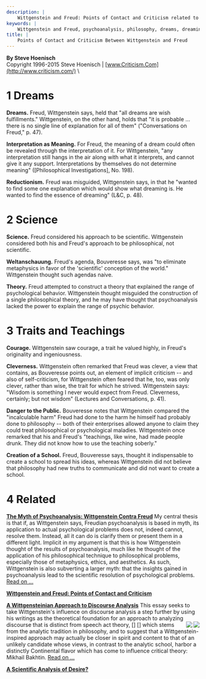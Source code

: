 ```yaml
---
description: |
	Wittgenstein and Freud: Points of Contact and Criticism related to dreams, science, meaning, and theory.
keywords: |
	Wittgenstein and Freud, psychoanalysis, philosophy, dreams, dreaming, interpretation, meaning, science, theory
title: |
	Points of Contact and Criticism Between Wittgenstein and Freud
---
```





**By Steve Hoenisch** \
Copyright 1996-2015 Steve Hoenisch | [www.Criticism.Com](http://www.criticism.com/) \



1 Dreams
========

**Dreams.** Freud, Wittgenstein says, held that "all dreams are wish
fulfillments." Wittgenstein, on the other hand, holds that "it is
probable ... there is no single line of explanation for all of them"
("Conversations on Freud," p. 47).

**Interpretation as Meaning.** For Freud, the meaning of a dream could
often be revealed through the interpretation of it. For Wittgenstein,
"any interpretation still hangs in the air along with what it
interprets, and cannot give it any support. Interpretations by
themselves do not determine meaning" ([Philosophical
Investigations],
No. 198).

**Reductionism.** Freud was misguided, Wittgenstein says, in that he
"wanted to find some one explanation which would show what dreaming is.
He wanted to find the essence of dreaming" (L&C, p. 48).





2 Science
=========

**Science.** Freud considered his approach to be scientific. Wittgenstein
considered both his and Freud's approach to be philosophical, not
scientific.

**Weltanschauung.** Freud's agenda, Bouveresse says, was "to eliminate
metaphysics in favor of the 'scientific' conception of the world."
Wittgenstein thought such agendas naive.

**Theory.** Freud attempted to construct a theory that explained the
range of psychological behavior. Wittgenstein thought misguided the
construction of a single philosophical theory, and he may have thought
that psychoanalysis lacked the power to explain the range of psychic
behavior.





3 Traits and Teachings
======================

**Courage.** Wittgenstein saw courage, a trait he valued highly, in
Freud's originality and ingeniousness.

**Cleverness.** Wittgenstein often remarked that Freud was clever, a view
that contains, as Bouveresse points out, an element of implicit
criticism -- and also of self-criticism, for Wittgenstein often feared
that he, too, was only clever, rather than wise, the trait for which he
strived. Wittgenstein says: "Wisdom is something I never would expect
from Freud. Cleverness, certainly; but not wisdom" (Lectures and
Conversations, p. 41).

**Danger to the Public.** Bouveresse notes that Wittgenstein compared the
"incalculable harm" Freud had done to the harm he himself had probably
done to philosophy -- both of their enterprises allowed anyone to claim
they could treat philosophical or psychological maladies. Wittgenstein
once remarked that his and Freud's "teachings, like wine, had made
people drunk. They did not know how to use the teaching soberly."

**Creation of a School.** Freud, Bouveresse says, thought it
indispensable to create a school to spread his ideas, whereas
Wittgenstein did not believe that philosophy had new truths to
communicate and did not want to create a school.





4 Related
=========

**[The Myth of Psychoanalysis: Wittgenstein
Contra Freud](../md/tech.html)** My central thesis is that if, as Wittgenstein says, Freudian
psychoanalysis is based in myth, its application to actual psychological
problems does not, indeed cannot, resolve them. Instead, all it can do
is clarify them or present them in a different light. Implicit in my
argument is that this is how Wittgenstein thought of the results of
psychoanalysis, much like he thought of the application of his
philosophical technique to philosophical problems, especially those of
metaphysics, ethics, and aesthetics. As such, Wittgenstein is also
subverting a larger myth: that the insights gained in psychoanalysis
lead to the scientific resolution of psychological problems. [Read on ...](../md/tech.html)

**[Wittgenstein and Freud: Points of Contact and Criticism](wittgenstein-freud.html)**

**[A Wittgensteinian Approach to Discourse Analysis](../da/lw_da.html)** This essay seeks to take Wittgenstein's influence on discourse analysis
a step further by using his writings as the theoretical foundation for
an approach to analyzing discourse that is distinct from speech act
theory,
[<img src="../images/bkgenres.gif" align="right" />]
[<img src="../images/0816612285.gif" align="right" />]
which stems from the analytic tradition in philosophy, and to suggest
that a Wittgenstein-inspired approach may actually be closer in spirit
and content to that of an unlikely candidate whose views, in contrast to
the analytic school, harbor a distinctly Continental flavor which has
come to influence critical theory: Mikhail Bakhtin. [Read on ...](../da/lw_da.html)

**[A Scientific Analysis of Desire?](wittgenstein-desire.html)**




